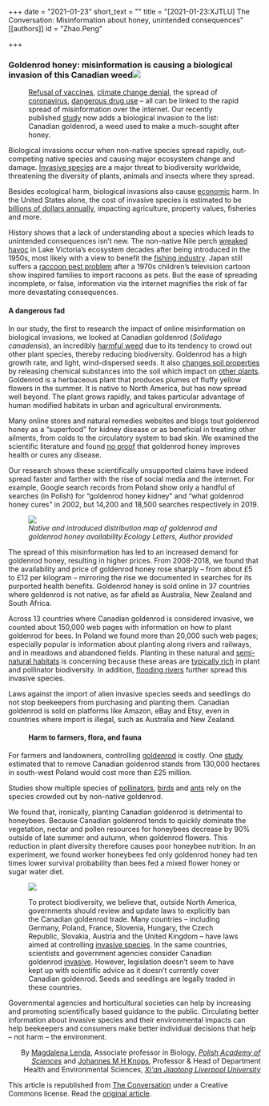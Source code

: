 +++
date = "2021-01-23"
short_text = ""
title = "[2021-01-23:XJTLU] The Conversation: Misinformation about honey, unintended consequences"
[[authors]]
    id = "Zhao.Peng"

+++

<h3>Goldenrod honey: misinformation is causing a biological invasion of this Canadian weed<img src="https://www.xjtlu.edu.cn/en/assets/images/news/2021/01/Goldenrod_bees.jpg"></h3><figure><a href="https://theconversation.com/why-anti-vaccine-beliefs-and-ideas-spread-so-fast-on-the-internet-111431">Refusal of vaccines</a>, <a href="https://theconversation.com/pseudoscience-is-taking-over-social-media-and-putting-us-all-at-risk-121062">climate change denial</a>, the spread of <a href="https://theconversation.com/coronavirus-conspiracy-theories-are-dangerous-heres-how-to-stop-them-spreading-136564">coronavirus</a>, <a href="https://theconversation.com/misinformation-about-illicit-drugs-is-spreading-on-social-media-and-the-consequences-could-be-dangerous-146637">dangerous drug use</a> – all can be linked to the rapid spread of misinformation over the internet. Our recently published <a href="https://onlinelibrary.wiley.com/doi/10.1111/ele.13645">study</a> now adds a biological invasion to the list: Canadian goldenrod, a weed used to make a much-sought after honey.<br></figure><p>Biological invasions occur when non-native species spread rapidly, out-competing native species and causing major ecosystem change and damage. <a href="http://www.issg.org/about_is.htm">Invasive species</a> are a major threat to biodiversity worldwide, threatening the diversity of plants, animals and insects where they spread.</p><p>Besides ecological harm, biological invasions also cause <a href="https://www.fws.gov/verobeach/PythonPDF/CostofInvasivesFactSheet.pdf">economic</a> harm. In the United States alone, the cost of invasive species is estimated to be <a href="https://nwrc.contentdm.oclc.org/digital/collection/NWRCPubs1/id/60547/rec/7">billions of dollars annually</a>, impacting agriculture, property values, fisheries and more.</p><p>History shows that a lack of understanding about a species which leads to unintended consequences isn’t new. The non-native Nile perch <a href="https://cdnsciencepub.com/doi/full/10.1139/cjfas-2017-0056">wreaked havoc</a> in Lake Victoria’s ecosystem decades after being introduced in the 1950s, most likely with a view to benefit the <a href="https://academic.oup.com/bioscience/article/55/9/780/286121">fishing industry</a>. Japan still suffers a <a href="https://www.smithsonianmag.com/smart-news/childrens-book-behind-japans-raccoon-problem-180954577/">raccoon pest problem</a> after a 1970s children’s television cartoon show inspired families to import racoons as pets. But the ease of spreading incomplete, or false, information via the internet magnifies the risk of far more devastating consequences.</p><h4>A dangerous fad</h4><p>In our study, the first to research the impact of online misinformation on biological invasions, we looked at Canadian goldenrod (<em>Solidago canadensis</em>), an incredibly <a href="https://www.sciencedirect.com/science/article/abs/pii/S0006320709000640?via%25253Dihub">harmful weed</a> due to its tendency to crowd out other plant species, thereby reducing biodiversity. Goldenrod has a high growth rate, and light, wind-dispersed seeds. It also <a href="https://onlinelibrary.wiley.com/doi/full/10.1111/ddi.12902">changes soil properties</a> by releasing chemical substances into the soil which impact on <a href="https://besjournals.onlinelibrary.wiley.com/doi/10.1111/j.1365-2745.2008.01413.x">other plants</a>. Goldenrod is a herbaceous plant that produces plumes of fluffy yellow flowers in the summer. It is native to North America, but has now spread well beyond. The plant grows rapidly, and takes particular advantage of human modified habitats in urban and agricultural environments.</p><p>Many online stores and natural remedies websites and blogs tout goldenrod honey as a “superfood” for kidney disease or as beneficial in treating other ailments, from colds to the circulatory system to bad skin. We examined the scientific literature and found <a href="https://onlinelibrary.wiley.com/doi/10.1111/ele.13645">no proof</a> that goldenrod honey improves health or cures any disease.</p><p>Our research shows these scientifically unsupported claims have indeed spread faster and farther with the rise of social media and the internet. For example, Google search records from Poland show only a handful of searches (in Polish) for “goldenrod honey kidney” and “what goldenrod honey cures” in 2002, but 14,200 and 18,500 searches respectively in 2019.</p><figure class="align-center zoomable"><img src="https://www.xjtlu.edu.cn/en/assets/images/news/2021/01/Goldenrod_Graph1.png"><br><figcaption><span class="caption"><i>Native and introduced distribution map of goldenrod and goldenrod honey availability.</i></span><i><span class="attribution"><span class="source">Ecology Letters</span>, <span class="license">Author provided</span></span></i></figcaption></figure><p>The spread of this misinformation has led to an increased demand for goldenrod honey, resulting in higher prices. From 2008-2018, we found that the availability and price of goldenrod honey rose sharply – from about £5 to £12 per kilogram – mirroring the rise we documented in searches for its purported health benefits. Goldenrod honey is sold online in 37 countries where goldenrod is not native, as far afield as Australia, New Zealand and South Africa.</p><p>Across 13 countries where Canadian goldenrod is considered invasive, we counted about 150,000 web pages with information on how to plant goldenrod for bees. In Poland we found more than 20,000 such web pages; especially popular is information about planting along rivers and railways, and in meadows and abandoned fields. Planting in these natural and <a href="https://journals.plos.org/plosone/article?id=10.1371/journal.pone.0101297">semi-natural habitats</a> is concerning because these areas are <a href="https://www.sciencedirect.com/science/article/pii/S0925857417302379?via%25253Dihub">typically rich</a> in plant and pollinator biodiversity. In addition, <a href="http://www.ibot.cas.cz/personal/pysek/pdf/Cuda,%252520Rumlerova,%252520Bruna,%252520Skalova,%252520Pysek-Flood%252520effects%252520on%252520Impatiens%252520abundance_DiversityDistrib2017(online%252520early).pdf">flooding rivers</a> further spread this invasive species.</p><p>Laws against the import of alien invasive species seeds and seedlings do not stop beekeepers from purchasing and planting them. Canadian goldenrod is sold on platforms like Amazon, eBay and Etsy, even in countries where import is illegal, such as Australia and New Zealand.</p><figure class="align-center "><h4>Harm to farmers, flora, and fauna</h4></figure><p>For farmers and landowners, controlling <a href="https://bioone.org/journals/polish-journal-of-ecology/volume-64/issue-1/15052249PJE2016.64.1.003/Invasive-Solidago-Species--How-Large-Area-Do-They-Occupy/10.3161/15052249PJE2016.64.1.003.short">goldenrod</a> is costly. One <a href="https://bioone.org/journals/polish-journal-of-ecology/volume-64/issue-1/15052249PJE2016.64.1.003/Invasive-Solidago-Species--How-Large-Area-Do-They-Occupy/10.3161/15052249PJE2016.64.1.003.short">study</a> estimated that to remove Canadian goldenrod stands from 130,000 hectares in south-west Poland would cost more than £25 million.</p><p>Studies show multiple species of <a href="https://www.sciencedirect.com/science/article/abs/pii/S0006320709000640">pollinators</a>, <a href="https://www.sciencedirect.com/science/article/abs/pii/S0006320709005382">birds</a> and <a href="https://link.springer.com/article/10.1007/s10530-013-0461-8">ants</a> rely on the species crowded out by non-native goldenrod.</p><p>We found that, ironically, planting Canadian goldenrod is detrimental to honeybees. Because Canadian goldenrod tends to quickly dominate the vegetation, nectar and pollen resources for honeybees decrease by 90% outside of late summer and autumn, when goldenrod flowers. This reduction in plant diversity therefore causes poor honeybee nutrition. In an experiment, we found worker honeybees fed only goldenrod honey had ten times lower survival probability than bees fed a mixed flower honey or sugar water diet.</p><figure class="align-center "><img src="https://www.xjtlu.edu.cn/en/assets/images/news/2021/01/Goldenrod_graph2.png"><p>To protect biodiversity, we believe that, outside North America, governments should review and update laws to explicitly ban the Canadian goldenrod trade. Many countries – including Germany, Poland, France, Slovenia, Hungary, the Czech Republic, Slovakia, Austria and the United Kingdom – have laws aimed at controlling <a href="https://ec.europa.eu/environment/nature/invasivealien/list/index_en.htm">invasive species</a>. In the same countries, scientists and government agencies consider Canadian goldenrod <a href="https://www.cabi.org/isc/datasheet/50599">invasive</a>. However, legislation doesn’t seem to have kept up with scientific advice as it doesn’t currently cover Canadian goldenrod. Seeds and seedlings are legally traded in these countries.<br></p></figure><p>Governmental agencies and horticultural societies can help by increasing and promoting scientifically based guidance to the public. Circulating better information about invasive species and their environmental impacts can help beekeepers and consumers make better individual decisions that help – not harm – the environment.	<!-- Below is The Conversation's page counter tag. Please DO NOT REMOVE. -->	<img src="https://www.xjtlu.edu.cn/enhttps://counter.theconversation.com/content/152255/count.gif?distributor=republish-lightbox-basic" alt="The Conversation" width="1" height="1" style="border: none !important; box-shadow: none !important; margin: 0 !important; max-height: 1px !important; max-width: 1px !important; min-height: 1px !important; min-width: 1px !important; opacity: 0 !important; outline: none !important; padding: 0 !important; text-shadow: none !important">	<!-- End of code. If you don't see any code above, please get new code from the Advanced tab after you click the republish button. The page counter does not collect any personal data. More info: https://theconversation.com/republishing-guidelines --></p><p style="text-align: right;">By <a href="https://theconversation.com/profiles/magdalena-lenda-1188788">Magdalena Lenda</a>, Associate professor in Biology, <em><a href="https://theconversation.com/institutions/polish-academy-of-sciences-2789">Polish Academy of Sciences</a></em> and <a href="https://theconversation.com/profiles/johannes-m-h-knops-1180500">Johannes M H Knops</a>, Professor & Head of Department Health and Environmental Sciences, <em><a href="https://theconversation.com/institutions/xian-jiaotong-liverpool-university-3145">Xi'an Jiaotong Liverpool University</a></em></p><p>This article is republished from <a href="https://theconversation.com">The Conversation</a> under a Creative Commons license. Read the <a href="https://theconversation.com/goldenrod-honey-misinformation-is-causing-a-biological-invasion-of-this-canadian-weed-152255">original article</a>.</p>			
